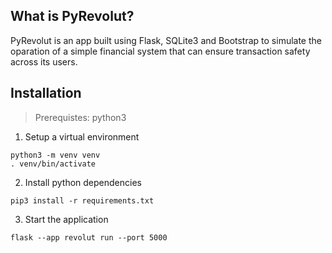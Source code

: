 ## What is PyRevolut?

PyRevolut is an app built using Flask, SQLite3 and Bootstrap to simulate the oparation of a simple
financial system that can ensure transaction safety across its users.


## Installation

> Prerequistes: python3

1. Setup a virtual environment
```
python3 -m venv venv
. venv/bin/activate
```

2. Install python dependencies
```
pip3 install -r requirements.txt
```

3. Start the application
```
flask --app revolut run --port 5000
```
